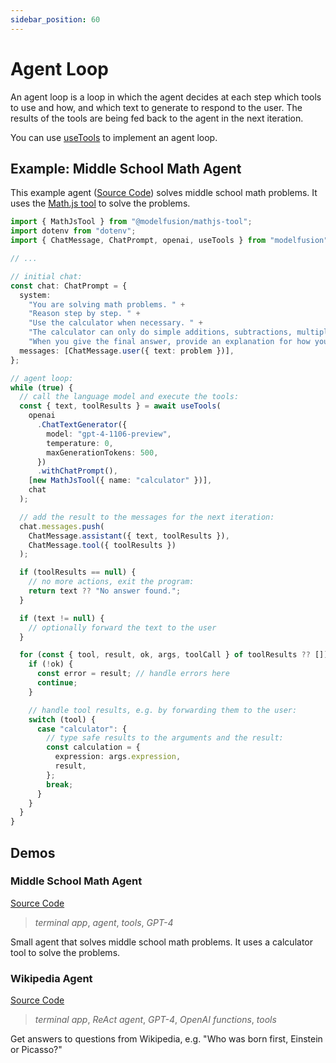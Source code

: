 ```yaml
---
sidebar_position: 60
---
```


# Agent Loop

An agent loop is a loop in which the agent decides at each step which tools to use and how, and which text to generate to respond to the user. The results of the tools are being fed back to the agent in the next iteration.

You can use [useTools](/api/modules/#useTools) to implement an agent loop.

## Example: Middle School Math Agent

This example agent ([Source Code](https://github.com/lgrammel/modelfusion/tree/main/examples/middle-school-math-agent)) solves middle school math problems. It uses the [Math.js tool](/guide/tools/predefined-tools/mathjs) to solve the problems.

```ts
import { MathJsTool } from "@modelfusion/mathjs-tool";
import dotenv from "dotenv";
import { ChatMessage, ChatPrompt, openai, useTools } from "modelfusion";

// ...

// initial chat:
const chat: ChatPrompt = {
  system:
    "You are solving math problems. " +
    "Reason step by step. " +
    "Use the calculator when necessary. " +
    "The calculator can only do simple additions, subtractions, multiplications, and divisions. " +
    "When you give the final answer, provide an explanation for how you got it.",
  messages: [ChatMessage.user({ text: problem })],
};

// agent loop:
while (true) {
  // call the language model and execute the tools:
  const { text, toolResults } = await useTools(
    openai
      .ChatTextGenerator({
        model: "gpt-4-1106-preview",
        temperature: 0,
        maxGenerationTokens: 500,
      })
      .withChatPrompt(),
    [new MathJsTool({ name: "calculator" })],
    chat
  );

  // add the result to the messages for the next iteration:
  chat.messages.push(
    ChatMessage.assistant({ text, toolResults }),
    ChatMessage.tool({ toolResults })
  );

  if (toolResults == null) {
    // no more actions, exit the program:
    return text ?? "No answer found.";
  }

  if (text != null) {
    // optionally forward the text to the user
  }

  for (const { tool, result, ok, args, toolCall } of toolResults ?? []) {
    if (!ok) {
      const error = result; // handle errors here
      continue;
    }

    // handle tool results, e.g. by forwarding them to the user:
    switch (tool) {
      case "calculator": {
        // type safe results to the arguments and the result:
        const calculation = {
          expression: args.expression,
          result,
        };
        break;
      }
    }
  }
}
```

## Demos

### Middle School Math Agent

[Source Code](https://github.com/lgrammel/modelfusion/tree/main/examples/middle-school-math-agent)

> _terminal app_, _agent_, _tools_, _GPT-4_

Small agent that solves middle school math problems. It uses a calculator tool to solve the problems.

### Wikipedia Agent

[Source Code](https://github.com/lgrammel/modelfusion/tree/main/examples/wikipedia-agent)

> _terminal app_, _ReAct agent_, _GPT-4_, _OpenAI functions_, _tools_

Get answers to questions from Wikipedia, e.g. "Who was born first, Einstein or Picasso?"
